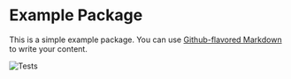 # Example Package

This is a simple example package. You can use
[Github-flavored Markdown](https://guides.github.com/features/mastering-markdown/)
to write your content.

![Tests](https://github.com/mattdmv/python-package-with-github-actions/blob/main/.github/workflows/test-python-package.yml/badge.svg)
